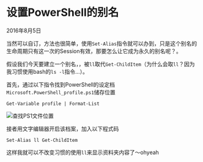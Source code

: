 # 设置PowerShell的别名

2016年8月5日

当然可以自订，方法也很简单，使用`Set-Alias`指令就可以办到，只是这个别名的生命周期只有这一次的Session有效，那要怎么让它成为永久的别名呢？。

假设我们今天要建立一个别名，，被`ll`取代`Get-ChildItem`（为什么会取`ll`？因为我习惯使用bash的`ls -l`指令…）。

首先，通过以下指令找到PowerShell的设定档`Microsoft.PowerShell_profile.ps1`储存位置

```
Get-Variable profile | Format-List
```

![查找PS1文件位置](http://i.imgur.com/SufCXTz.png)

接者用文字编辑器开启该档案，加入以下程式码

```
Set-Alias ll Get-ChildItem
```

这样我就可以不改变习惯的使用`ll`来显示资料夹内容了〜ohyeah